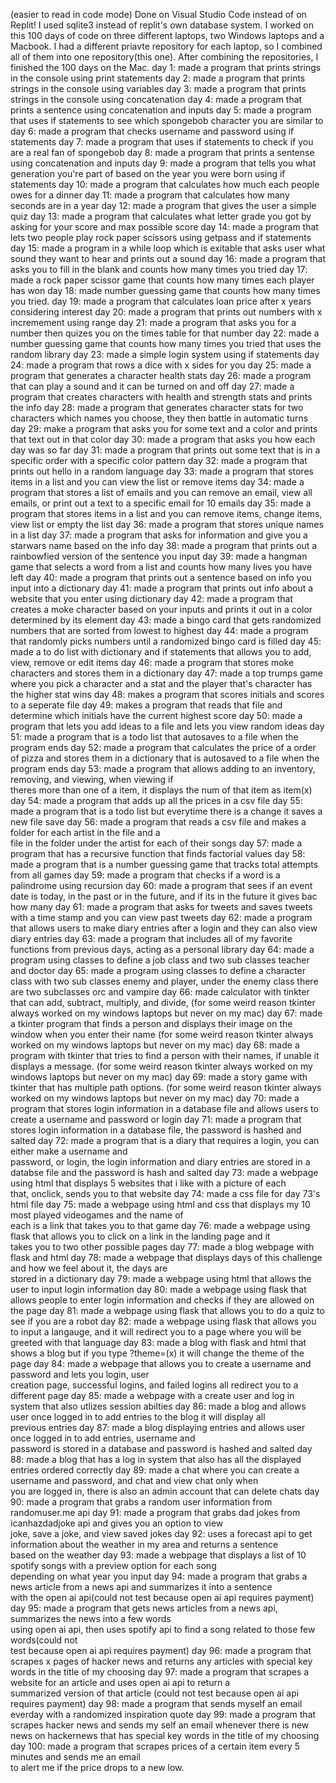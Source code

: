 (easier to read in code mode)
Done on Visual Studio Code instead of on Replit!
I used sqlite3 instead of replit's own database system.
I worked on this 100 days of code on three different laptops, two Windows laptops and a Macbook.
I had a different priavte repository for each laptop, so I combined all of them into one repository(this one).
After combining the repositories, I finished the 100 days on the Mac.
day 1: made a program that prints strings in the console using print statements
day 2: made a program that prints strings in the console using variables
day 3: made a program that prints strings in the console using concatenation
day 4: made a program that prints a sentence using concatenation and inputs
day 5: made a program that uses if statements to see which spongebob character you are similar to
day 6: made a program that checks username and password using if statements
day 7: made a program that uses if statements to check if you are a real fan of spongebob
day 8: made a program that prints a sentense using concatenation and inputs
day 9: made a program that tells you what generation you're part of based on the year you
       were born using if statements
day 10: made a program that calculates how much each people owes for a dinner
day 11: made a program that calculates how many seconds are in a year
day 12: made a program that gives the user a simple quiz
day 13: made a program that calculates what letter grade you got by asking for your score and max
        possible score
day 14: made a program that lets two people play rock paper scissors using getpass and if statements
day 15: made a program in a while loop which is exitable that asks user what sound they want to hear
        and prints out a sound
day 16: made a program that asks you to fill in the blank and counts how many times you tried
day 17: made a rock paper scissor game that counts how many times each player has won
day 18: made number guessing game that counts how many times you tried.
day 19: made a program that calculates loan price after x years considering interest 
day 20: made a program that prints out numbers with x incremement using range 
day 21: made a program that asks you for a number then quizes you on the times table for that number
day 22: made a number guessing game that counts how many times you tried that uses the random library
day 23: made a simple login system using if statements
day 24: made a program that rows a dice with x sides for you
day 25: made a program that generates a character health stats
day 26: made a program that can play a sound and it can be turned on and off
day 27: made a program that creates characters with health and strength stats and prints the info
day 28: made a program that generates character stats for two characters which names you choose, they 
        then battle in automatic turns
day 29: make a program that asks you for some text and a color and prints that text out in that color
day 30: made a program that asks you how each day was so far
day 31: made a program that prints out some text that is in a specific order with a specific color 
        pattern
day 32: made a program that prints out hello in a random language
day 33: made a program that stores items in a list and you can view the list or remove items
day 34: made a program that stores a list of emails and you can remove an email, view all emails, or
        print out a text to a specific email for 10 emails
day 35: made a program that stores items in a list and you can remove items, change items, view list
        or empty the list
day 36: made a program that stores unique names in a list
day 37: made a program that asks for information and give you a starwars name based on the info
day 38: made a program that prints out a rainbowfied version of the sentence you input
day 39: made a hangman game that selects a word from a list and counts how many lives you have left
day 40: made a program that prints out a sentence based on info you input into a dictionary 
day 41: made a program that prints out info about a website that you enter using dictionary
day 42: made a program that creates a moke character based on your inputs and prints it out
        in a color determined by its element
day 43: made a bingo card that gets randomized numbers that are sorted from lowest to highest
day 44: made a program that randomly picks numbers until a randomized bingo card is filled
day 45: made a to do list with dictionary and if statements that allows you to add, view, remove
        or edit items
day 46: made a program that stores moke characters and stores them in a dictionary
day 47: made a top trumps game where you pick a character and a stat and the player that's character
        has the higher stat wins
day 48: makes a program that scores initials and scores to a seperate file
day 49: makes a program that reads that file and determine which initials have the current highest
        score
day 50: made a program that lets you add ideas to a file and lets you view random ideas
day 51: made a program that is a todo list that autosaves to a file when the program ends
day 52: made a program that calculates the price of a order of pizza and stores them in a dictionary
        that is autosaved to a file when the program ends
day 53: made a program that allows adding to an inventory, removing, and viewing, when viewing if    
        theres more than one of a item, it displays the num of that item as item(x)
day 54: made a program that adds up all the prices in a csv file
day 55: made a program that is a todo list but everytime there is a change it saves a new file save
day 56: made a program that reads a csv file and makes a folder for each artist in the file and a     
        file in the folder under the artist for each of their songs 
day 57: made a program that has a recursive function that finds factorial values
day 58: made a program that is a number guessing game that tracks total attempts from all games
day 59: made a program that checks if a word is a palindrome using recursion
day 60: made a program that sees if an event date is today, in the past or in the future, and if its
        in the future it gives bac how many
day 61: made a program that asks for tweets and saves tweets with a time stamp and you can view past
        tweets
day 62: made a program that allows users to make diary entries after a login and they can also view
        diary entries
day 63: made a program that includes all of my favorite functions from previous days, acting as a 
        personal library
day 64: made a program using classes to define a job class and two sub classes teacher and doctor
day 65: made a program using classes to define a character class with two sub classes enemy
        and player, under the enemy class there are two subclasses orc and vampire
day 66: made calculator with tinkter that can add, subtract, multiply, and divide,
        (for some weird reason tkinter always worked on my windows laptops but never on my mac)
day 67: made a tkinter program that finds a person and displays their image on the window when you
        enter their name (for some weird reason tkinter always worked on my windows laptops but never 
        on my mac)
day 68: made a program with tkinter that tries to find a person with their names, if unable it        
        displays a message. (for some weird reason tkinter always worked on my windows laptops but never on my mac)
day 69: made a story game with tkinter that has multiple path options. (for some weird reason tkinter 
        always worked on my windows laptops but never on my mac)
day 70: made a program that stores login information in a database file and allows users to create a 
        username and password or login
day 71: made a program that stores login information in a database file, the password is hashed and  
        salted
day 72: made a program that is a diary that requires a login, you can either make a username and     
        password, or login, the login information and diary entries are stored in a databse file and 
        the password is hash and salted
day 73: made a webpage using html that displays 5 websites that i like with a picture of each       
        that, onclick, sends you to that website
day 74: made a css file for day 73's html file
day 75: made a webpage using html and css that displays my 10 most played videogames and the name of  
        each is a link that takes you to that game
day 76: made a webpage using flask that allows you to click on a link in the landing page and it      
        takes you to two other possible pages
day 77: made a blog webpage with flask and html
day 78: made a webpage that displays days of this challenge and how we feel about it, the days are   
        stored in a dictionary 
day 79: made a webpage using html that allows the user to input login information
day 80: made a webpage using flask that allows people to enter login information and checks if they
        are allowed on the page
day 81: made a webpage using flask that allows you to do a quiz to see if you are a robot
day 82: made a webpage using flask that allows you to input a langauge, and it will redirect you to a 
        page where you will be greeted with that language
day 83: made a blog with flask and html that shows a blog but if you type ?theme=(x) it will change
        the theme of the page
day 84: made a webpage that allows you to create a username and password and lets you login, user    
        creation page, successful logins, and failed logins all redirect you to a different page
day 85: made a webpage with a create user and log in system that also utlizes session abilties
day 86: made a blog and allows user once logged in to add entries to the blog it will display all    
        previous entries
day 87: made a blog displaying entries and allows user once logged in to add entries, username and   
        password is stored in a database and password is hashed and salted
day 88: made a blog that has a log in system that also has all the displayed entries ordered correctly
day 89: made a chat where you can create a username and password, and chat and view chat only when    
        you are logged in, there is also an admin account that can delete chats
day 90: made a program that grabs a random user information from randomuser.me api
day 91: made a program that grabs dad jokes from icanhazdadjoke api and gives you an option to view   
        joke, save a joke, and view saved jokes 
day 92: uses a forecast api to get information about the weather in my area and returns a sentence   
        based on the weather
day 93: made a webpage that displays a list of 10 spotify songs with a preview option for each song  
        depending on what year you input
day 94: made a program that grabs a news article from a news api and summarizes it into a sentence    
        with the open ai api(could not test because open ai api requires payment)
day 95: made a program that gets news articles from a news api, summarizes the news into a few words  
        using open ai api, then uses spotify api to find a song related to those few words(could not  
        test because open ai api requires payment)
day 96: made a program that scrapes x pages of hacker news and returns any articles with special key  
        words in the title of my choosing
day 97: made a program that scrapes a website for an article and uses open ai api to return a    
        summarized version of that article (could not test because open ai api requires payment)
day 98: made a program that sends myself an email everday with a randomized inspiration quote
day 99: made a program that scrapes hacker news and sends my self an email whenever there is new news
        on hackernews that has special key words in the title of my choosing
day 100: made a program that scrapes prices of a certain item every 5 minutes and sends me an email  
         to alert me if the price drops to a new low.

